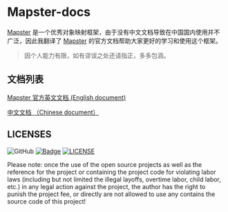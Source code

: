 # Mapster-docs

[Mapster](https://github.com/MapsterMapper/Mapster) 是一个优秀对象映射框架，由于没有中文文档导致在中国国内使用并不广泛，因此我翻译了 [Mapster](https://github.com/MapsterMapper/Mapster)  的官方文档帮助大家更好的学习和使用这个框架。

> 因个人能力有限，如有谬误之处还请指正，多多包涵。


## 文档列表

[Mapster 官方英文文档 (English document)](https://github.com/MapsterMapper/Mapster/wiki)

[中文文档 （Chinese document）](cn/README.md)


## LICENSES
![GitHub](https://img.shields.io/github/license/rivenfx/Modular?color=brightgreen)
[![Badge](https://img.shields.io/badge/link-996.icu-%23FF4D5B.svg?style=flat-square)](https://996.icu/#/zh_CN)
[![LICENSE](https://img.shields.io/badge/license-Anti%20996-blue.svg?style=flat-square)](https://github.com/996icu/996.ICU/blob/master/LICENSE)

Please note: once the use of the open source projects as well as the reference for the project or containing the project code for violating labor laws (including but not limited the illegal layoffs, overtime labor, child labor, etc.) in any legal action against the project, the author has the right to punish the project fee, or directly are not allowed to use any contains the source code of this project!



